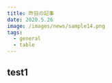 ```yaml
---
title: 昨日の記事
date: 2020.5.26
image: /images/news/sample14.png
tags: 
  - general
  - table
---
```


## test1